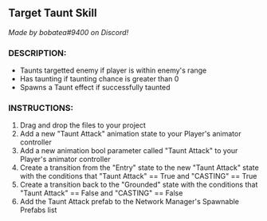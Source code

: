 ## Target Taunt Skill

*Made by bobatea#9400 on Discord!*

### DESCRIPTION:

- Taunts targetted enemy if player is within enemy's range
- Has taunting if taunting chance is greater than 0
- Spawns a Taunt effect if successfully taunted

### INSTRUCTIONS: 

1. Drag and drop the files to your project
2. Add a new "Taunt Attack" animation state to your Player's animator controller
3. Add a new animation bool parameter called "Taunt Attack" to your Player's animator controller
4. Create a transition from the "Entry" state to the new "Taunt Attack" state with the conditions that "Taunt Attack" == True and "CASTING" == True
5. Create a transition back to the "Grounded" state with the conditions that "Taunt Attack" == False and "CASTING" == False
6. Add the Taunt Attack prefab to the Network Manager's Spawnable Prefabs list
